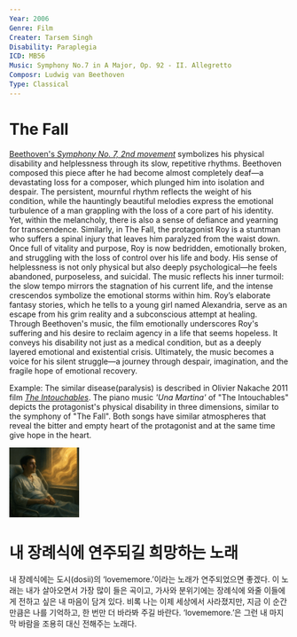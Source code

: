 ```yaml
---
Year: 2006
Genre: Film
Creater: Tarsem Singh
Disability: Paraplegia
ICD: MB56
Music: Symphony No.7 in A Major, Op. 92 - II. Allegretto
Composr: Ludwig van Beethoven
Type: Classical
---
```


# The Fall

[Beethoven's *Symphony No. 7, 2nd movement*](https://youtu.be/Urv9aruTups?si=SoZgX20_iMUX2C_B) symbolizes his physical disability and helplessness through its slow, repetitive rhythms. Beethoven composed this piece after he had become almost completely deaf—a devastating loss for a composer, which plunged him into isolation and despair. The persistent, mournful rhythm reflects the weight of his condition, while the hauntingly beautiful melodies express the emotional turbulence of a man grappling with the loss of a core part of his identity. Yet, within the melancholy, there is also a sense of defiance and yearning for transcendence.
Similarly, in The Fall, the protagonist Roy is a stuntman who suffers a spinal injury that leaves him paralyzed from the waist down. Once full of vitality and purpose, Roy is now bedridden, emotionally broken, and struggling with the loss of control over his life and body. His sense of helplessness is not only physical but also deeply psychological—he feels abandoned, purposeless, and suicidal. The music reflects his inner turmoil: the slow tempo mirrors the stagnation of his current life, and the intense crescendos symbolize the emotional storms within him. Roy’s elaborate fantasy stories, which he tells to a young girl named Alexandria, serve as an escape from his grim reality and a subconscious attempt at healing.
Through Beethoven's music, the film emotionally underscores Roy's suffering and his desire to reclaim agency in a life that seems hopeless. It conveys his disability not just as a medical condition, but as a deeply layered emotional and existential crisis. Ultimately, the music becomes a voice for his silent struggle—a journey through despair, imagination, and the fragile hope of emotional recovery.

Example: The similar disease(paralysis) is described in Olivier Nakache 2011 film [*The Intouchables*](kim_naeun.md). The piano music *'Una Martina'* of "The Intouchables" depicts the protagonist's physical disability in three dimensions, similar to the symphony of "The Fall". Both songs have similar atmospheres that reveal the bitter and empty heart of the protagonist and at the same time give hope in the heart.

<img src="./park_yeonwoo_img.png" alt="description" style="width: 25%;" />


# 내 장례식에 연주되길 희망하는 노래

내 장례식에는 도시(dosii)의 ‘lovememore.’이라는 노래가 연주되었으면 좋겠다. 이 노래는 내가 살아오면서 가장 많이 들은 곡이고, 가사와 분위기에는 장례식에 와줄 이들에게 전하고 싶은 내 마음이 담겨 있다. 비록 나는 이제 세상에서 사라졌지만, 지금 이 순간만큼은 나를 기억하고, 한 번만 더 바라봐 주길 바란다. ‘lovememore.’은 그런 내 마지막 바람을 조용히 대신 전해주는 노래다.
